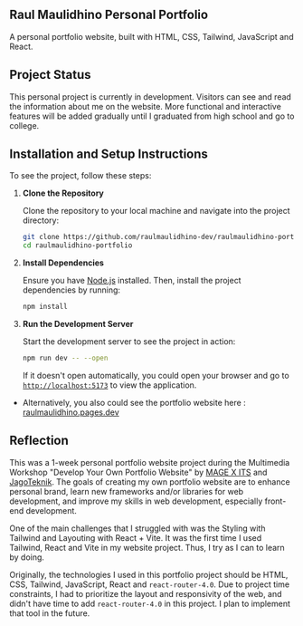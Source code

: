 ## Raul Maulidhino Personal Portfolio
A personal portfolio website, built with HTML, CSS, Tailwind, JavaScript and React.

## Project Status
This personal project is currently in development. Visitors can see and read the information about me on the website. More functional and interactive features will be added gradually until I graduated from high school and go to college.

## Installation and Setup Instructions
To see the project, follow these steps:

1. **Clone the Repository**

   Clone the repository to your local machine and navigate into the project directory:

   ```bash
   git clone https://github.com/raulmaulidhino-dev/raulmaulidhino-portfolio.git
   cd raulmaulidhino-portfolio
   ```

2. **Install Dependencies**

   Ensure you have [Node.js](https://nodejs.org/en) installed. Then, install the project dependencies by running:
   
   ```bash
   npm install
   ```

4. **Run the Development Server**

   Start the development server to see the project in action:
   
   ```bash
   npm run dev -- --open
   ```

   If it doesn't open automatically, you could open your browser and go to [`http://localhost:5173`](http://localhost:5173) to view the application.

- Alternatively, you also could see the portfolio website here : [raulmaulidhino.pages.dev](https://raulmaulidhino.pages.dev)

## Reflection
This was a 1-week personal portfolio website project during the Multimedia Workshop "Develop Your Own Portfolio Website" by [MAGE X ITS](https://mage-its.id/) and [JagoTeknik](https://jagoteknik.id/). The goals of creating my own portfolio website are to enhance personal brand, learn new frameworks and/or libraries for web development, and improve my skills in web development, especially front-end development.

One of the main challenges that I struggled with was the Styling with Tailwind and Layouting with React + Vite. It was the first time I used Tailwind, React and Vite in my website project. Thus, I try as I can to learn by doing.

Originally, the technologies I used in this portfolio project should be HTML, CSS, Tailwind, JavaScript, React and `react-router-4.0`. Due to project time constraints, I had to prioritize the layout and responsivity of the web, and didn't have time to add `react-router-4.0` in this project. I plan to implement that tool in the future.
